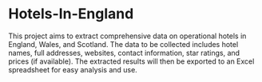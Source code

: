 # Hotels-In-England
This project aims to extract comprehensive data on operational hotels in England, Wales, and Scotland. The data to be collected includes hotel names, full addresses, websites, contact information, star ratings, and prices (if available). The extracted results will then be exported to an Excel spreadsheet for easy analysis and use.
